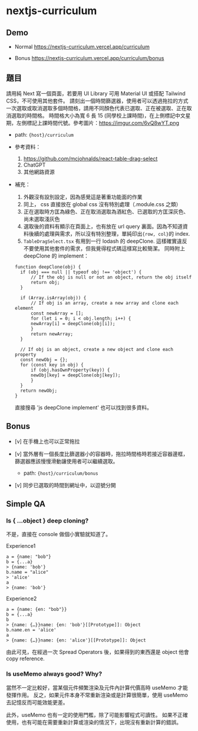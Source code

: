 # nextjs-curriculum

## Demo

- Normal
https://nextjs-curriculum.vercel.app/curriculum

- Bonus
https://nextjs-curriculum.vercel.app/curriculum/bonus

## 題目

請用純 Next 寫一個頁面，若要用 UI Library 可用 Material UI 或搭配 Tailwind CSS，不可使用其他套件。
請刻出一個時間篩選器，使用者可以透過拖拉的方式一次選取或取消選取多個時間格，請用不同顏色代表已選取、正在被選取、正在取消選取的時間格。
時間格大小為寬 6 長 15 (同學校上課時間)，在上側標記中文星期，左側標記上課時間代號。參考圖片：https://imgur.com/6vQ8wYT.png

- path: `{host}/curriculum`
- 參考資料：
  1. https://github.com/mcjohnalds/react-table-drag-select
  2. ChatGPT
  3. 其他網路資源
- 補充：

  1. 外觀沒有設別設定，因為感覺這是著重功能面的作業
  2. 同上， css 直接放在 global css 沒有特別處理（.module.css 之類）
  3. 正在選取時方匡為綠色、正在取消選取為酒紅色、已選取的方匡深灰色、尚未選取淺灰色
  4. 選取後的資料有顯示在頁面上，也有放在 url query 裏面。因為不知道資料後續的處理與需求，所以沒有特別整理，單純印出`{row, col}`的 index.
  5. `TableDragSelect.tsx` 有用到一行 lodash 的 deepClone. 這樣確實違反不要使用其他套件的需求，但我覺得程式碼這樣寫比較簡潔。
     同時附上 deepClone 的 implement：

  ```
  function deepClone(obj) {
    if (obj === null || typeof obj !== 'object') {
        // If the obj is null or not an object, return the obj itself
        return obj;
    }

    if (Array.isArray(obj)) {
        // If obj is an array, create a new array and clone each element
        const newArray = [];
        for (let i = 0; i < obj.length; i++) {
        newArray[i] = deepClone(obj[i]);
        }
        return newArray;
    }

    // If obj is an object, create a new object and clone each property
    const newObj = {};
    for (const key in obj) {
        if (obj.hasOwnProperty(key)) {
        newObj[key] = deepClone(obj[key]);
        }
    }
    return newObj;
  }
  ```

  直接搜尋 'js deepClone implement' 也可以找到很多資料。

## Bonus

- [v] 在手機上也可以正常拖拉

- [v] 當外層有一個長度比篩選器小的容器時，拖拉時間格時若接近容器邊框，篩選器應該慢慢滑動讓使用者可以繼續選取。
  - path: `{host}/curriculum/bonus`
- [v] 同步已選取的時間到網址中，以逗號分開

## Simple QA

### Is { ...object } deep cloning?

不是，直接在 console 做個小實驗就知道了。

Experience1

```
a = {name: "bob"}
b = {...a}
> {name: 'bob'}
b.name = "alice"
> 'alice'
a
> {name: 'bob'}
```

Experience2

```
a = {name: {en: "bob"}}
b = {...a}
b
> {name: {…}}name: {en: 'bob'}[[Prototype]]: Object
b.name.en = 'alice'
a
> {name: {…}}name: {en: 'alice'}[[Prototype]]: Object
```

由此可見，在經過一次 Spread Operators 後，如果得到的東西還是 object 他會 copy reference.

### Is useMemo always good? Why?

當然不一定比較好，當某個元件頻繁渲染及元件內計算代價高時 useMemo 才能發揮作用。
反之，如果元件本身不常重新渲染或是計算很簡單，使用 useMemo 去記憶反而可能效能更差。

此外，useMemo 也有一定的使用門檻，除了可能影響程式可讀性。
如果不正確使用，也有可能在需要重新計算或渲染的情況下，出現沒有重新計算的錯誤。
